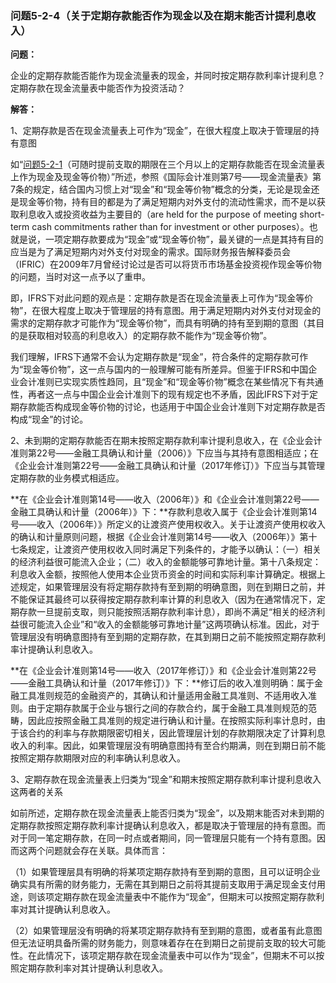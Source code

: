 ### 问题5-2-4（关于定期存款能否作为现金以及在期末能否计提利息收入）

**问题：**

企业的定期存款能否能作为现金流量表的现金，并同时按定期存款利率计提利息？定期存款在现金流量表中能否作为投资活动？

**解答：**

1、定期存款是否在现金流量表上可作为“现金”，在很大程度上取决于管理层的持有意图

如“[问题5-2-1](#问题5-2-1可随时提前支取的期限在三个月以上的定期存款能否在现金流量表上作为现金及现金等价物)（可随时提前支取的期限在三个月以上的定期存款能否在现金流量表上作为现金及现金等价物）”所述，参照《国际会计准则第7号——现金流量表》第7条的规定，结合国内习惯上对“现金”和“现金等价物”概念的分类，无论是现金还是现金等价物，持有目的都是为了满足短期内对外支付的流动性需求，而不是以获取利息收入或投资收益为主要目的（are
held for the purpose of meeting short-term cash commitments rather than for
investment or other
purposes）。也就是说，一项定期存款要成为“现金”或“现金等价物”，最关键的一点是其持有目的应当是为了满足短期内对外支付对现金的需求。国际财务报告解释委员会（IFRIC）在2009年7月曾经讨论过是否可以将货币市场基金投资视作现金等价物的问题，当时对这一点予以了重申。

即，IFRS下对此问题的观点是：定期存款是否在现金流量表上可作为“现金等价物”，在很大程度上取决于管理层的持有意图。用于满足短期内对外支付对现金的需求的定期存款才可能作为“现金等价物”，而具有明确的持有至到期的意图（其目的是获取相对较高的利息收入）的定期存款不能作为“现金等价物”。

我们理解，IFRS下通常不会认为定期存款是“现金”，符合条件的定期存款可作为“现金等价物”，这一点与国内的一般理解可能有所差异。但鉴于IFRS和中国企业会计准则已实现实质性趋同，且“现金”和“现金等价物”概念在某些情况下有共通性，再者这一点与中国企业会计准则下的现有规定也不矛盾，因此IFRS下对于定期存款能否构成现金等价物的讨论，也适用于中国企业会计准则下对定期存款是否构成“现金”的讨论。

2、未到期的定期存款能否在期末按照定期存款利率计提利息收入，在《企业会计准则第22号——金融工具确认和计量（2006）》下应当与其持有意图相适应；在《企业会计准则第22号——金融工具确认和计量（2017年修订）》下应当与其管理定期存款的业务模式相适应。

**在《企业会计准则第14号——收入（2006年）》和《企业会计准则第22号——金融工具确认和计量（2006年）》下：**存款利息收入属于《企业会计准则第14号——收入（2006年）》所定义的让渡资产使用权收入。关于让渡资产使用权收入的确认和计量原则问题，根据《企业会计准则第14号——收入（2006年）》第十七条规定，让渡资产使用权收入同时满足下列条件的，才能予以确认：（一）相关的经济利益很可能流入企业；（二）收入的金额能够可靠地计量。第十八条规定：利息收入金额，按照他人使用本企业货币资金的时间和实际利率计算确定。根据上述规定，如果管理层没有将定期存款持有至到期的明确意图，则在到期日之前，并不能保证其最终可以获得按定期存款利率计算的利息收入（因为在通常情况下，定期存款一旦提前支取，则只能按照活期存款利率计息），即尚不满足“相关的经济利益很可能流入企业”和“收入的金额能够可靠地计量”这两项确认标准。因此，对于管理层没有明确意图持有至到期的定期存款，在其到期日之前不能按照定期存款利率计提确认利息收入。

**在《企业会计准则第14号——收入（2017年修订）》和《企业会计准则第22号——金融工具确认和计量（2017年修订）》下：**修订后的收入准则明确：属于金融工具准则规范的金融资产的，其确认和计量适用金融工具准则、不适用收入准则。由于定期存款属于企业与银行之间的存款合约，属于金融工具准则规范的范畴，因此应按照金融工具准则的规定进行确认和计量。在按照实际利率计息时，由于该合约的利率与存款期限密切相关，因此管理层计划的存款期限决定了计算利息收入的利率。因此，如果管理层没有明确意图持有至合约期满，则在到期日前不能按照定期存款期限对应的利率确认利息收入。

3、定期存款在现金流量表上归类为“现金”和期末按照定期存款利率计提利息收入这两者的关系

如前所述，定期存款在现金流量表上能否归类为“现金”，以及期末能否对未到期的定期存款按照定期存款利率计提确认利息收入，都是取决于管理层的持有意图。而对于同一笔定期存款，在同一时点或者期间，同一管理层只能有一个持有意图。因而这两个问题就会存在关联。具体而言：

（1）如果管理层具有明确的将某项定期存款持有至到期的意图，且可以证明企业确实具有所需的财务能力，无需在其到期日之前将其提前支取用于满足现金支付用途，则该项定期存款在现金流量表中不能作为“现金”，但期末可以按照定期存款利率对其计提确认利息收入。

（2）如果管理层没有明确的将某项定期存款持有至到期的意图，或者虽有此意图但无法证明具备所需的财务能力，则意味着存在在到期日之前提前支取的较大可能性。在此情况下，该项定期存款在现金流量表中可以作为“现金”，但期末不可以按照定期存款利率对其计提确认利息收入。